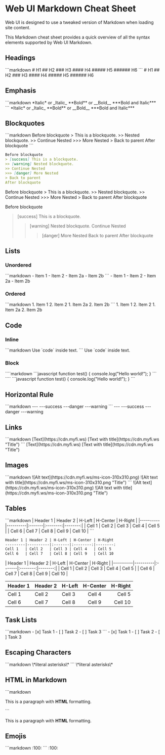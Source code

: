 # Web UI Markdown Cheat Sheet

Web UI is designed to use a tweaked version of Markdown when loading site content.

This Markdown cheat sheet provides a quick overview of all the syntax elements supported by Web UI Markdown.

## Headings

<webui-side-by-side>
<webui-page-segment elevation="10">
```markdown
# H1
## H2
### H3
#### H4
##### H5
###### H6
```
</webui-page-segment>
<webui-page-segment elevation="10">
# H1
## H2
### H3
#### H4
##### H5
###### H6
</webui-page-segment>
</webui-side-by-side>

## Emphasis

<webui-side-by-side>
<webui-page-segment elevation="10">
```markdown
*Italic* or _Italic_
**Bold** or __Bold__
***Bold and Italic***
```
</webui-page-segment>
<webui-page-segment elevation="10">
*Italic* or _Italic_
**Bold** or __Bold__
***Bold and Italic***
</webui-page-segment>
</webui-side-by-side>

## Blockquotes

<webui-side-by-side>
<webui-page-segment elevation="10">
```markdown
Before blockquote
> This is a blockquote.
>> Nested blockquote.
>> Continue Nested
>>> More Nested
> Back to parent
After blockquote
```

```markdown
Before blockquote
> [success] This is a blockquote.
>> [warning] Nested blockquote.
>> Continue Nested
>>> [danger] More Nested
> Back to parent
After blockquote
```
</webui-page-segment>
<webui-page-segment elevation="10">
Before blockquote
> This is a blockquote.
>> Nested blockquote.
>> Continue Nested
>>> More Nested
> Back to parent
After blockquote

Before blockquote
> [success] This is a blockquote.
>> [warning] Nested blockquote.
>> Continue Nested
>>> [danger] More Nested
> Back to parent
After blockquote
</webui-page-segment>
</webui-side-by-side>

## Lists

### Unordered

<webui-side-by-side>
<webui-page-segment elevation="10">
```markdown
- Item 1
- Item 2
  - Item 2a
  - Item 2b
```
</webui-page-segment>
<webui-page-segment elevation="10">
- Item 1
- Item 2
  - Item 2a
  - Item 2b
</webui-page-segment>
</webui-side-by-side>

### Ordered

<webui-side-by-side>
<webui-page-segment elevation="10">
```markdown
1. Item 1
2. Item 2
   1. Item 2a
   2. Item 2b
```
</webui-page-segment>
<webui-page-segment elevation="10">
1. Item 1
2. Item 2
   1. Item 2a
   2. Item 2b
</webui-page-segment>
</webui-side-by-side>

## Code

### Inline

<webui-side-by-side>
<webui-page-segment elevation="10">
```markdown
Use `code` inside text.
```
</webui-page-segment>
<webui-page-segment elevation="10">
Use `code` inside text.
</webui-page-segment>
</webui-side-by-side>

### Block

<webui-side-by-side>
<webui-page-segment elevation="10">
````markdown
```javascript
function test() {
  console.log("Hello world!");
}
```
````
</webui-page-segment>
<webui-page-segment elevation="10">
```javascript
function test() {
  console.log("Hello world!");
}
```
</webui-page-segment>
</webui-side-by-side>

## Horizontal Rule

<webui-side-by-side>
<webui-page-segment elevation="10">
```markdown
---
---success
---danger
---warning
```
</webui-page-segment>
<webui-page-segment elevation="10">
---
---success
---danger
---warning
</webui-page-segment>
</webui-side-by-side>

## Links

<webui-side-by-side>
<webui-page-segment elevation="10">
```markdown
[Text](https://cdn.myfi.ws)
[Text with title](https://cdn.myfi.ws "Title")
```
</webui-page-segment>
<webui-page-segment elevation="10">
[Text](https://cdn.myfi.ws)
[Text with title](https://cdn.myfi.ws "Title")
</webui-page-segment>
</webui-side-by-side>

## Images

<webui-side-by-side>
<webui-page-segment elevation="10">
```markdown
![Alt text](https://cdn.myfi.ws/ms-icon-310x310.png)
![Alt text with title](https://cdn.myfi.ws/ms-icon-310x310.png "Title")
```
</webui-page-segment>
<webui-page-segment elevation="10">
![Alt text](https://cdn.myfi.ws/ms-icon-310x310.png)
![Alt text with title](https://cdn.myfi.ws/ms-icon-310x310.png "Title")
</webui-page-segment>
</webui-side-by-side>

## Tables

<webui-side-by-side>
<webui-page-segment elevation="10">
```markdown
| Header 1 | Header 2 | H-Left | H-Center | H-Right |
|----------|----------|:-------|:--------:|--------:|
| Cell 1   | Cell 2   | Cell 3 | Cell 4   | Cell 5  |
| Cell 6   | Cell 7   | Cell 8 | Cell 9   | Cell 10 |
```

```markdown
Header 1 | Header 2 | H-Left | H-Center | H-Right
---------|----------|:-------|:--------:|--------:
Cell 1   | Cell 2   | Cell 3 | Cell 4   | Cell 5
Cell 6   | Cell 7   | Cell 8 | Cell 9   | Cell 10
```
</webui-page-segment>
<webui-page-segment elevation="10">
| Header 1 | Header 2 | H-Left | H-Center | H-Right |
|----------|----------|:-------|:--------:|--------:|
| Cell 1   | Cell 2   | Cell 3 | Cell 4   | Cell 5  |
| Cell 6   | Cell 7   | Cell 8 | Cell 9   | Cell 10 |

Header 1 | Header 2 | H-Left | H-Center | H-Right
---------|----------|:-------|:--------:|--------:
Cell 1   | Cell 2   | Cell 3 | Cell 4   | Cell 5
Cell 6   | Cell 7   | Cell 8 | Cell 9   | Cell 10
</webui-page-segment>
</webui-side-by-side>

## Task Lists

<webui-side-by-side>
<webui-page-segment elevation="10">
```markdown
- [x] Task 1
- [ ] Task 2
- [ ] Task 3
```
</webui-page-segment>
<webui-page-segment elevation="10">
- [x] Task 1
- [ ] Task 2
- [ ] Task 3
</webui-page-segment>
</webui-side-by-side>

## Escaping Characters

<webui-side-by-side>
<webui-page-segment elevation="10">
```markdown
\*literal asterisks\*
```
</webui-page-segment>
<webui-page-segment elevation="10">
\*literal asterisks\*
</webui-page-segment>
</webui-side-by-side>

## HTML in Markdown

<webui-side-by-side>
<webui-page-segment elevation="10">
```markdown
<p>This is a paragraph with <strong>HTML</strong> formatting.</p>
```
</webui-page-segment>
<webui-page-segment elevation="10">
<p>This is a paragraph with <strong>HTML</strong> formatting.</p>
</webui-page-segment>
</webui-side-by-side>

## Emojis

<webui-side-by-side>
<webui-page-segment elevation="10">
```markdown
:100:
```
</webui-page-segment>
<webui-page-segment elevation="10">
:100:
</webui-page-segment>
</webui-side-by-side>
